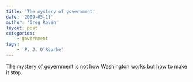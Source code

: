 ```yaml
---
title: 'The mystery of government'
date: '2009-05-11'
author: 'Greg Raven'
layout: post
categories:
    - government
tags:
    - 'P. J. O’Rourke'
---
```


The mystery of government is not how Washington works but how to make it stop.
